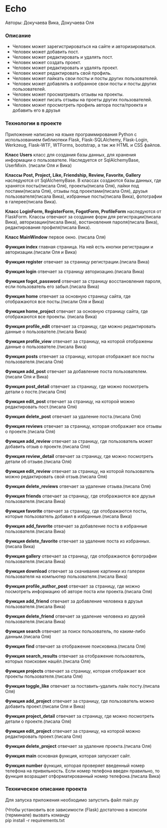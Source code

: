# Echo #

Авторы: Докучаева Вика, Докучаева Оля

### Описание ###

- Человек может зарегистрироваться на сайте и авторизироваться.
- Человек может добавить пост.
- Человек может редактировать и удалять пост.
- Человек может создать проект.
- Человек может редактировать и удалять проект. 
- Человек может редактировать свой профиль.
- Человек может лайкать свои посты и посты других пользователей.
- Человек может добавлять в избранное свои посты и посты других пользователей.
- Человек может просматривать отзывы на проекты.
- Человек может писать отзывы на проеты других пользователей.
- Человек можнт просмотреть профиль автора поста/проекта и добавить его в друзья

### Технологии в проекте ###
Приложение написано на языке программирования Python c использованием библиотеки Flask, Flask-SQLAlchemy, Flask-Login, Werkzeug, Flask-WTF, WTForms, bootstrap, а так же HTML и CSS файлов.

**Класс Users** класс для создания базы данных, для хранения информации о пользователе. Наследуется от SqlAlchemyBase, UserMixin. (писали Оля и Вика)

**Классы Post, Project, Like, Friendship, Review, Favorite, Gallery** наследуются от SqlAlchemyBase. В классах создаются базы данных, где хранятся посты(писала Оля), проекты(писала Оля), лайки под постами(писала Оля), отзывы под проектами(писала Оля), друзья пользователя(писала Вика), избранные посты(писала Вика), фотографии в галерее(писала Вика).

**Класс LoginForm, RegisterForm, FogotForm, ProfileForm** наследуются от FlaskForm. Классы отвечают за создание форм для регистрации(писала Вика), авторизации(писала Вика), востановления пароля(писала Вика), редактирования профиля(писала Вика).

**Класс MainWindow** первое окно. (писала Оля)

**Функция index** главная страница. На ней есть кнопки регистрации и авторизации.(писали Оля и Вика)

**Функция register** отвечает за страницу регистрации.(писала Вика)

**Функция login** отвечает за страницу авторизацию.(писала Вика)

**Функция fogot_password** отвечает за страницу восстановления пароля, если пользователь его забыл.(писала Вика)

**Функция home** отвечает за основную страницу сайта, где отображаются все посты.(писали Оля и Вика)

**Функция home_project** отвечает за основную страницу сайта, где отображаются все проекты. (писала Вика)

**Функция profile_edit** отвечает за страницу, где можно редактировать данные о пользователе.(писала Вика)

**Функция profile_view** отвечает за страницу, на которой отображены данные о пользователе.(писала Вика)

**Функция posts** отвечает за страницу, которая отображает все посты пользователя.(писала Оля)

**Функция add_post** отвечает за добавление поста пользователем.(писали Оля и Вика)

**Функция post_detail** отвечает за страницу, где можно посмотреть детали о посте.(писала Оля)

**Функция edit_post** отвечает за страницу, на которой можно редактировать пост.(писала Оля)

**Функция delete_post** отвечает за удаление поста.(писала Оля)

**Функция reviews** отвечает за страницу, которая отображает все отзывы о проекте.(писала Оля)

**Функция add_review** отвечает за страницу, где пользователь может добавить отзыв о проекте.(писала Оля)

**Функция review_detail** отвечает за страницу, где можно посмотреть детали об отзыве.(писала Оля)

**Функция edit_review** отвечает за страницу, на которой пользователь можно редактировать свой отзыв.(писала Оля)

**Функция delete_reviews** отвечает за удаление отзыва.(писала Оля)

**Функция friends** отвечает за страницу, где отображаются все друзья пользователя.(писала Вика)

**Функция favorite** отвечает за страницу, где отображаются посты, которые пользователь добавил в избранные.(писала Вика)

**Функция add_favorite** отвечает за добавление поста в избранные пользователя.(писала Вика)

**Функция delete_favorite** отвечает за удаление поста из избранных.(писала Вика)

**Функция gallery** отвечает за страницу, где отображаются фотографии пользователя.(писала Вика)

**Функция download** отвечает за скачивание картинки из галереи пользователя на компьютер пользователя.(писала Вика)

**Функция profile_author_post** отвечает за страницу, где можно посмотреть информацию об авторе поста или проекта.(писала Оля)

**Функция add_friend** отвечает за добавление человека в друзья пользователя.(писала Вика)

**Функция delete_friend** отвечает за удаление человека из друзей пользователя.(писала Вика)

**Функция search** отвечает за поиск пользователь, по каким-либо данным.(писала Оля)

**Функция find** отвечает за отображение поисковика.(писала Оля)

**Функция search_results** отвечает за отображение пользователь, которых поисковик нашёл.(писала Оля)

**Функция projects** отвечает за страницу, которая отображает все проекты пользователя.(писала Оля)

**Функция toggle_like** отвечает за поставить-удалить лайк посту.(писала Оля)

**Функция add_project** отвечает за страницу, где пользователь можно добавить проект.(писали Оля и Вика)

**Функция project_detail** отвечает за страницу, где можно посмотреть детали о проекте.(писала Оля)

**Функция edit_project** отвечает за страницу, на которой можно редактировать проект.(писала Оля)

**Функция delete_project** отвечает за удаление проекта.(писала Оля)

**Функция main** основная функция, которая запускает сайт.

**Функция number** функция, которая проверяет введенный номер телефона на привильность. Если номер телефона введен правильно, то функция возращает отформатированный номер телефона.(писала Вика)


### Техническое описание проекта ###
Для запуска приложения необходимо запустить файл main.py


(Чтобы установить все зависимости (Flask) 
достаточно в консоли (терминале) вызвать команду  
pip install -r requirements.txt